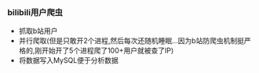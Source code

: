 ### bilibili用户爬虫
- 抓取b站用户
- 并行爬取(但是只敢开2个进程,然后每次还随机睡眠...因为b站防爬虫机制挺严格的,刚开始开了5个进程爬了100+用户就被查了IP)
- 将数据写入MySQL便于分析数据
